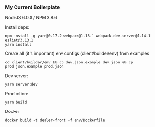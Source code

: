 ### My Current Boilerplate

NodeJS 6.0.0 / NPM 3.8.6

Install deps:

    npm install -g yarn@0.17.2 webpack@1.13.1 webpack-dev-server@1.14.1 eslint@3.13.1
    yarn install

Create all (it's important) env configs (client/builder/env) from examples

    cd client/builder/env && cp dev.json.example dev.json && cp prod.json.example prod.json

Dev server:

    yarn server:dev

Production:

    yarn build

Docker

    docker build -t dealer-front -f env/Dockerfile .